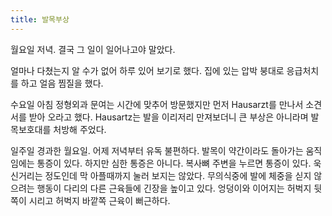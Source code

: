 ```yaml
---
title: 발목부상
---
```


월요일 저녁. 결국 그 일이 일어나고야 말았다.

얼마나 다쳤는지 알 수가 없어 하루 있어 보기로 했다. 집에 있는 압박 붕대로 응급처치를 하고 얼음 찜질을 했다. 

수요일 아침 정형외과 문여는 시간에 맞추어 방문했지만 먼저 Hausarzt를 만나서 소견서를 받아 오라고 했다. Hausartz는 발을 이리저리 만져보더니 큰 부상은 아니라며 발목보호대를 처방해 주었다.

일주일 경과한 월요일. 어제 저녁부터 유독 불편하다. 발목이 약간이라도 돌아가는 움직임에는 통증이 있다. 하지만 심한 통증은 아니다. 복사뼈 주변을 누르면 통증이 있다. 욱신거리는 정도인데 막 아플때까지 눌러 보지는 않았다. 무의식중에 발에 체중을 싣지 않으려는 행동이 다리의 다른 근육들에 긴장을 높이고 있다. 엉덩이와 이어지는 허벅지 뒷쪽이 시리고 허벅지 바깥쪽 근육이 뻐근하다.


 
